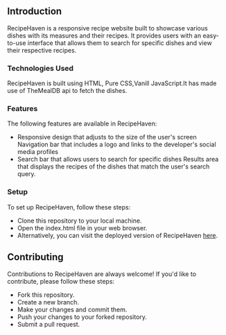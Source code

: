 ## Introduction
RecipeHaven is a responsive recipe website built to showcase various dishes with its measures and their recipes. It provides users with an easy-to-use interface that allows them to search for specific dishes and view their respective recipes.

### Technologies Used
RecipeHaven is built using HTML, Pure CSS,Vanill JavaScript.It has made use of TheMealDB api to fetch the dishes.

### Features
The following features are available in RecipeHaven:

* Responsive design that adjusts to the size of the user's screen
Navigation bar that includes a logo and links to the developer's social media profiles
* Search bar that allows users to search for specific dishes
Results area that displays the recipes of the dishes that match the user's search query.

### Setup
To set up RecipeHaven, follow these steps:

* Clone this repository to your local machine.
* Open the index.html file in your web browser.
* Alternatively, you can visit the deployed version of RecipeHaven [here](https://recipe-havens.vercel.app/).

## Contributing
Contributions to RecipeHaven are always welcome! If you'd like to contribute, please follow these steps:

* Fork this repository.
* Create a new branch.
* Make your changes and commit them.
* Push your changes to your forked repository.
* Submit a pull request.
